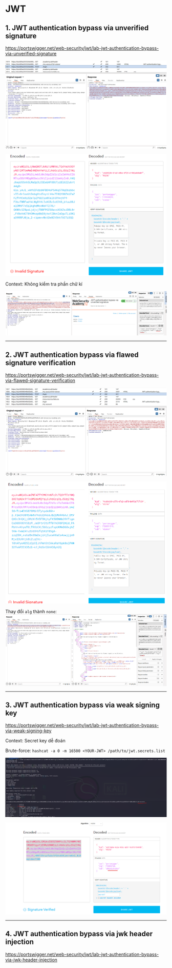 # JWT
## 1. JWT authentication bypass via unverified signature
https://portswigger.net/web-security/jwt/lab-jwt-authentication-bypass-via-unverified-signature

![alt text](image.png)

![alt text](image-1.png)

Context: Không kiểm tra phần chữ kí

![alt text](image-2.png)

---

## 2. JWT authentication bypass via flawed signature verification
https://portswigger.net/web-security/jwt/lab-jwt-authentication-bypass-via-flawed-signature-verification

![alt text](image-3.png)

![alt text](image-4.png)

Thay đổi `alg` thành `none`:\
![alt text](image-5.png)

---

## 3. JWT authentication bypass via weak signing key
https://portswigger.net/web-security/jwt/lab-jwt-authentication-bypass-via-weak-signing-key

Context: Secret key dễ đoán 

Brute-force: `hashcat -a 0 -m 16500 <YOUR-JWT> /path/to/jwt.secrets.list`

![alt text](image-6.png)

![alt text](image-7.png)

---

## 4. JWT authentication bypass via jwk header injection
https://portswigger.net/web-security/jwt/lab-jwt-authentication-bypass-via-jwk-header-injection


















